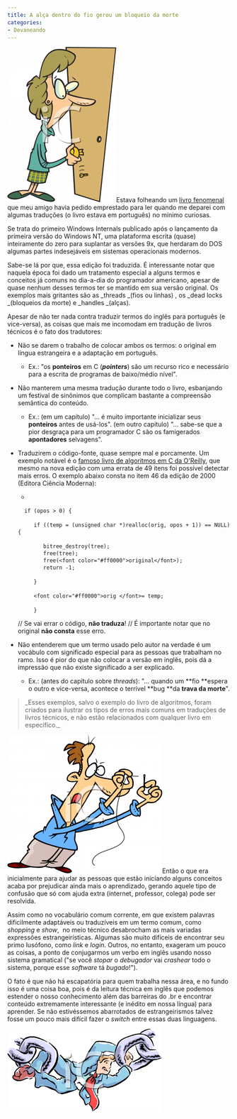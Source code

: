 ```yaml
---
title: A alça dentro do fio gerou um bloqueio da morte
categories:
- Devaneando
---
```


[![Mulher confusa após arrancar a maçaneta de uma porta.](/images/9477_confused_woman_holding_a_door_knob_after_it_disconnects_from_a_door.png)](/images/9477_confused_woman_holding_a_door_knob_after_it_disconnects_from_a_door.png)Estava folheando um [livro fenomenal](http://www.amazon.com/exec/obidos/ASIN/155615481X/shelfari-20) que meu amigo havia pedido emprestado para ler quando me deparei com algumas traduções (o livro estava em português) no mínimo curiosas.

Se trata do primeiro Windows Internals publicado após o lançamento da primeira versão do Windows NT, uma plataforma escrita (quase) inteiramente do zero para suplantar as versões 9x, que herdaram do DOS algumas partes indesejáveis em sistemas operacionais modernos.

Sabe-se lá por que, essa edição foi traduzida. É interessante notar que naquela época foi dado um tratamento especial a alguns termos e conceitos já comuns no dia-a-dia do programador americano, apesar de quase nenhum desses termos ter se mantido em sua versão original. Os exemplos mais gritantes são as _threads _(fios ou linhas) , os _dead locks _(bloqueios da morte) e _handles _(alças).

Apesar de não ter nada contra traduzir termos do inglês para português (e vice-versa), as coisas que mais me incomodam em tradução de livros técnicos é o fato dos tradutores:





	
  * Não se darem o trabalho de colocar ambos os termos: o original em língua estrangeira e a adaptação em português.

	
    * Ex.: "os **ponteiros** em C (**_pointers_**) são um recurso rico e necessário para a escrita de programas de baixo/médio nível".




	
  * Não manterem uma mesma tradução durante todo o livro, esbanjando um festival de sinônimos que complicam bastante a compreensão semântica do conteúdo.

	
    * Ex.:
(em um capítulo) "... é muito importante inicializar seus **ponteiros** antes de usá-los".
(em outro capítulo) "... sabe-se que a pior desgraça para um programador C são os famigerados **apontadores** selvagens".




	
  * Traduzirem o código-fonte, quase sempre mal e porcamente. Um exemplo notável é o [famoso livro de algoritmos em C da O'Reilly](http://compare.buscape.com.br/categoria?id=3482&lkout=1&kw=Dominando+Algoritmos+em+C+O%27Reilly&site_origem=1293522), que mesmo na nova edição com uma errata de 49 itens foi possível detectar mais erros. O exemplo abaixo consta no item 46 da edição de 2000 (Editora Ciência Moderna):

	
    * 

    
          if (opos > 0) {
    
             if ((temp = (unsigned char *)realloc(orig, opos + 1)) == NULL) {
    
                bitree_destroy(tree);
                free(tree);
                free(<font color="#ff0000">original</font>);
                return -1;
    
             }
    
             <font color="#ff0000">orig </font>= temp;
    
             }
    
    // Se vai errar o código, <strong>não traduza</strong>!
    // É importante notar que no original <strong>não consta</strong> esse erro.







	
  * Não entenderem que um termo usado pelo autor na verdade é um vocábulo com significado especial para as pessoas que trabalham no ramo. Isso é pior do que não colocar a versão em inglês, pois dá a impressão que não existe significado a ser explicado.

	
    * Ex.:
(antes do capítulo sobre _threads_): "... quando um **fio **espera o outro e vice-versa, acontece o terrível **bug **da **trava da morte**".







<blockquote>_Esses exemplos, salvo o exemplo do livro de algoritmos, foram criados para ilustrar os tipos de erros mais comuns em traduções de livros técnicos, e não estão relacionados com qualquer livro em específico._</blockquote>


[![Homem tentando enfiar um fio na agulha.](/images/9349_man_trying_to_thread_a_sewing_needle.png)](/images/9349_man_trying_to_thread_a_sewing_needle.png)Então o que era inicialmente para ajudar as pessoas que estão iniciando alguns conceitos acaba por prejudicar ainda mais o aprendizado, gerando aquele tipo de confusão que só com ajuda extra (internet, professor, colega) pode ser resolvida.

Assim como no vocabulário comum corrente, em que existem palavras dificilmente adaptáveis ou traduzíveis em um termo comum, como _shopping_ e _show_,  no meio técnico desabrocham as mais variadas expressões estrangeirísticas. Algumas são muito difíceis de encontrar seu primo lusófono, como _link_ e _login_. Outros, no entanto, exageram um pouco as coisas, a ponto de conjugarmos um verbo em inglês usando nosso sistema gramatical ("se você *stopar* o *debugador* vai *crashear* todo o sistema, porque esse _software_ tá *bugado*!").

O fato é que não há escapatória para quem trabalha nessa área, e no fundo isso é uma coisa boa, pois é da leitura técnica em inglês que podemos estender o nosso conhecimento além das barreiras do .br e encontrar conteúdo extremamente interessante (e inédito em nossa língua) para aprender. Se não estivéssemos abarrotados de estrangeirismos talvez fosse um pouco mais difícil fazer o _switch_ entre essas duas linguagens.

[](/images/3673_businessman_linking_a_chain_together.png)


[![Homem de negócios juntando os dois elos de uma corrente gigante.](/images/3673_businessman_linking_a_chain_together.png)](/images/3673_businessman_linking_a_chain_together.png)
